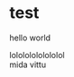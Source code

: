 # test
hello world
<html>
  <head>
  <title>Leht</title>
  </head>
  <body>
    <div id="esimene" >lolololololololol </div>
    <div id="teine" > mida vittu</div>
     
  </body>
</html>

